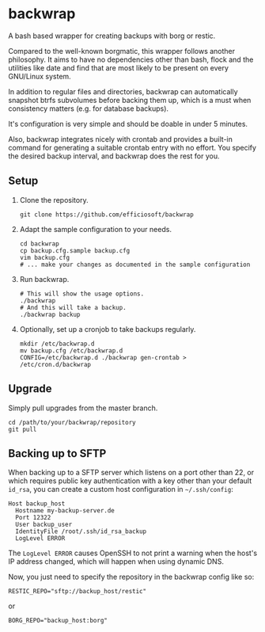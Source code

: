 # backwrap

A bash based wrapper for creating backups with borg or restic.

Compared to the well-known borgmatic, this wrapper follows another
philosophy. It aims to have no dependencies other than bash, flock and
the utilities like date and find that are most likely to be present
on every GNU/Linux system.

In addition to regular files and directories, backwrap can
automatically snapshot btrfs subvolumes before backing them up, which
is a must when consistency matters (e.g. for database backups).

It's configuration is very simple and should be doable in under 5 minutes.

Also, backwrap integrates nicely with crontab and provides a built-in
command for generating a suitable crontab entry with no effort. You
specify the desired backup interval, and backwrap does the rest
for you.


## Setup

1. Clone the repository.

       git clone https://github.com/efficiosoft/backwrap

2. Adapt the sample configuration to your needs.

       cd backwrap
       cp backup.cfg.sample backup.cfg
       vim backup.cfg
       # ... make your changes as documented in the sample configuration

3. Run backwrap.

       # This will show the usage options.
       ./backwrap
       # And this will take a backup.
       ./backwrap backup

4. Optionally, set up a cronjob to take backups regularly.

       mkdir /etc/backwrap.d
       mv backup.cfg /etc/backwrap.d
       CONFIG=/etc/backwrap.d ./backwrap gen-crontab > /etc/cron.d/backwrap


## Upgrade

Simply pull upgrades from the master branch.

    cd /path/to/your/backwrap/repository
    git pull


## Backing up to SFTP

When backing up to a SFTP server which listens on a port other than 22,
or which requires public key authentication with a key other than your
default ``id_rsa``, you can create a custom host configuration in
``~/.ssh/config``:

    Host backup_host
      Hostname my-backup-server.de
      Port 12322
      User backup_user
      IdentityFile /root/.ssh/id_rsa_backup
      LogLevel ERROR

The ``LogLevel ERROR`` causes OpenSSH to not print a warning when the
host's IP address changed, which will happen when using dynamic DNS.

Now, you just need to specify the repository in the backwrap config
like so:

    RESTIC_REPO="sftp://backup_host/restic"

or

    BORG_REPO="backup_host:borg"
